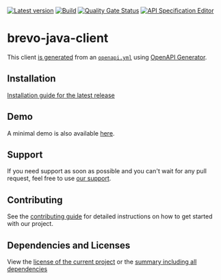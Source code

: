 [![Latest version](https://img.shields.io/maven-central/v/software.xdev/brevo-java-client?logo=apache%20maven)](https://mvnrepository.com/artifact/software.xdev/brevo-java-client)
[![Build](https://img.shields.io/github/actions/workflow/status/xdev-software/brevo-java-client/checkBuild.yml?branch=develop)](https://github.com/xdev-software/brevo-java-client/actions/workflows/checkBuild.yml?query=branch%3Adevelop)
[![Quality Gate Status](https://sonarcloud.io/api/project_badges/measure?project=xdev-software_brevo-java-client&metric=alert_status)](https://sonarcloud.io/dashboard?id=xdev-software_brevo-java-client)
[![API Specification Editor](https://img.shields.io/badge/API--Spec-Editor-85ea2d?logo=swagger)](https://editor.swagger.io/?url=https://raw.githubusercontent.com/xdev-software/brevo-java-client/develop/openapi/openapi.yml)

# brevo-java-client

This client [is generated](./brevo-java-client/pom.xml) from an [``openapi.yml``](./openapi/openapi.yml) using [OpenAPI Generator](https://openapi-generator.tech/).

## Installation
[Installation guide for the latest release](https://github.com/xdev-software/brevo-java-client/releases/latest#Installation)

## Demo
A minimal demo is also available [here](./brevo-java-client-demo/src/main/java/software/xdev/Application.java).

## Support
If you need support as soon as possible and you can't wait for any pull request, feel free to use [our support](https://xdev.software/en/services/support).

## Contributing
See the [contributing guide](./CONTRIBUTING.md) for detailed instructions on how to get started with our project.

## Dependencies and Licenses
View the [license of the current project](LICENSE) or the [summary including all dependencies](https://xdev-software.github.io/brevo-java-client/dependencies)
